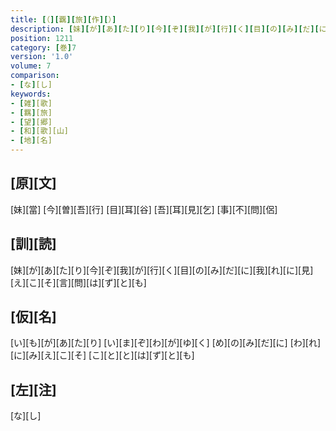 ```yaml
---
title: [（][覊][旅][作][）]
description: [妹][が][あ][た][り][今][ぞ][我][が][行][く][目][の][み][だ][に][我][れ][に][見][え][こ][そ][言][問][は][ず][と][も]
position: 1211
category: [巻]7
version: '1.0'
volume: 7
comparison:
- [な][し]
keywords:
- [雑][歌]
- [羈][旅]
- [望][郷]
- [和][歌][山]
- [地][名]
---
```


## [原][文]

[妹][當] [今][曽][吾][行] [目][耳][谷] [吾][耳][見][乞] [事][不][問][侶]

## [訓][読]

[妹][が][あ][た][り][今][ぞ][我][が][行][く][目][の][み][だ][に][我][れ][に][見][え][こ][そ][言][問][は][ず][と][も]

## [仮][名]

[い][も][が][あ][た][り] [い][ま][ぞ][わ][が][ゆ][く] [め][の][み][だ][に] [わ][れ][に][み][え][こ][そ] [こ][と][と][は][ず][と][も]

## [左][注]

[な][し]
